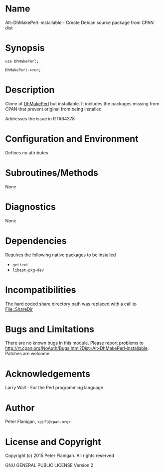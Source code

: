 # Name

Alt::DhMakePerl::installable - Create Debian source package from CPAN dist

# Synopsis

    use DhMakePerl;

    DhMakePerl->run;

# Description

Clone of [DhMakePerl](https://metacpan.org/pod/DhMakePerl) but installable. It includes the packages missing from
CPAN that prevent original from being installed

Addresses the issue in RT#64378

# Configuration and Environment

Defines no attributes

# Subroutines/Methods

None

# Diagnostics

None

# Dependencies

Requires the following native packages to be installed

- `gettext`
- `libapt-pkg-dev`

# Incompatibilities

The hard coded share directory path was replaced with a call to
[File::ShareDir](https://metacpan.org/pod/File::ShareDir)

# Bugs and Limitations

There are no known bugs in this module. Please report problems to
http://rt.cpan.org/NoAuth/Bugs.html?Dist=Alt-DhMakePerl-installable.
Patches are welcome

# Acknowledgements

Larry Wall - For the Perl programming language

# Author

Peter Flanigan, `<pjfl@cpan.org>`

# License and Copyright

Copyright (c) 2015 Peter Flanigan. All rights reserved

GNU GENERAL PUBLIC LICENSE Version 2
